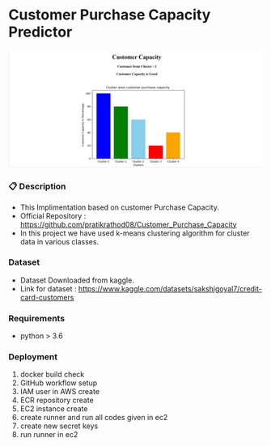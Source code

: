 # Customer Purchase Capacity Predictor

![image](docs/result.png)

### 📋 Description

- This Implimentation based on customer Purchase Capacity.
- Official Repository : https://github.com/pratikrathod08/Customer_Purchase_Capacity
- In this project we have used k-means clustering algorithm for cluster data in various classes.

### Dataset

- Dataset Downloaded from kaggle.
- Link for dataset : https://www.kaggle.com/datasets/sakshigoyal7/credit-card-customers

### Requirements 

- python > 3.6

### Deployment

1. docker build check
2. GitHub workflow setup
3. IAM user in AWS create
4. ECR repository create
5. EC2 instance create
6. create runner and run all codes given in ec2
7. create new secret keys
8. run runner in ec2



